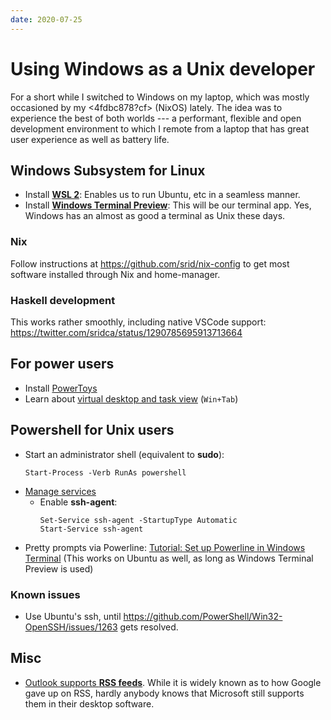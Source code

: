 ```yaml
---
date: 2020-07-25
---
```


# Using Windows as a Unix developer

For a short while I switched to Windows on my laptop, which was mostly occasioned by my <4fdbc878?cf> (NixOS) lately. The idea was to experience the best of both worlds --- a performant, flexible and open development environment to which I remote from a laptop that has great user experience as well as battery life.

## Windows Subsystem for Linux

* Install [**WSL 2**](https://docs.microsoft.com/en-us/windows/wsl/install-win10): Enables us to run Ubuntu, etc in a seamless manner.
* Install [**Windows Terminal Preview**](https://www.microsoft.com/en-us/p/windows-terminal-preview/9n8g5rfz9xk3?activetab=pivot:overviewtab): This will be our terminal app. Yes, Windows has an almost as good a terminal as Unix these days.

### Nix

Follow instructions at <https://github.com/srid/nix-config> to get most software installed through Nix and home-manager.

### Haskell development

This works rather smoothly, including native VSCode support: <https://twitter.com/sridca/status/1290785695913713664>

## For power users

* Install [PowerToys](https://github.com/microsoft/powertoys)
* Learn about [virtual desktop and task view](https://community.windows.com/en-us/stories/virtual-desktop-windows-10) (`Win+Tab`)

## Powershell for Unix users

* Start an administrator shell (equivalent to **sudo**):
  ```shell
  Start-Process -Verb RunAs powershell
  ```
* [Manage services](https://docs.microsoft.com/en-us/powershell/scripting/samples/managing-services?view=powershell-7)
  * Enable **ssh-agent**:
    ```
    Set-Service ssh-agent -StartupType Automatic
    Start-Service ssh-agent
    ```
* Pretty prompts via Powerline: [Tutorial: Set up Powerline in Windows Terminal](https://docs.microsoft.com/en-us/windows/terminal/tutorials/powerline-setup) (This works on Ubuntu as well, as long as Windows Terminal Preview is used)
  
### Known issues

- Use Ubuntu's ssh, until <https://github.com/PowerShell/Win32-OpenSSH/issues/1263> gets resolved.

## Misc

- [Outlook supports **RSS feeds**](https://support.microsoft.com/en-us/office/what-are-rss-feeds-e8aaebc3-a0a7-40cd-9e10-88f9c1e74b97). While it is widely known as to how Google gave up on RSS, hardly anybody knows that Microsoft still supports them in their desktop software.